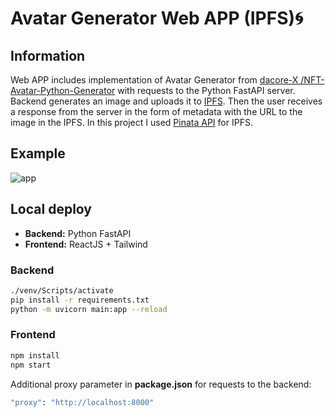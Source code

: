 # **Avatar Generator Web APP (IPFS)🌀**

## Information
Web APP includes implementation of Avatar Generator from [dacore-X
/NFT-Avatar-Python-Generator](https://github.com/dacore-X/NFT-Avatar-Python-Generator) with requests to the Python FastAPI server.
Backend generates an image and uploads it to [IPFS](https://en.wikipedia.org/wiki/InterPlanetary_File_System). Then the user receives a response from the server in the form of metadata with the URL to the image in the IPFS. 
In this project I used [Pinata API](https://docs.pinata.cloud/pinata-api/pinning) for IPFS.

## Example
![app](https://user-images.githubusercontent.com/86720231/178335211-f4e7166d-9e3e-45c6-a621-b404130b6262.PNG)
## Local deploy
- **Backend:** Python FastAPI
- **Frontend:** ReactJS + Tailwind
### Backend
```sh
./venv/Scripts/activate
pip install -r requirements.txt
python -m uvicorn main:app --reload
```
### Frontend
```sh
npm install
npm start
```
Additional proxy parameter in **package.json** for requests to the backend:
```sh
"proxy": "http://localhost:8000"
```
